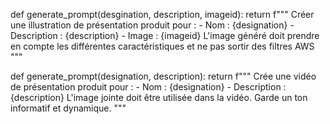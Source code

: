 def generate_prompt(desgination, description, imageid):
    return f"""
    Créer une illustration de présentation produit pour :
    - Nom : {designation}
    - Description : {description}
    - Image : {imageid}
    L'image généré doit prendre en compte les différentes caractéristiques et ne pas sortir des filtres AWS
    """

def generate_prompt(designation, description):
    return f"""
    Crée une vidéo de présentation produit pour :
    - Nom : {designation}
    - Description : {description}
    L'image jointe doit être utilisée dans la vidéo. Garde un ton informatif et dynamique.
    """